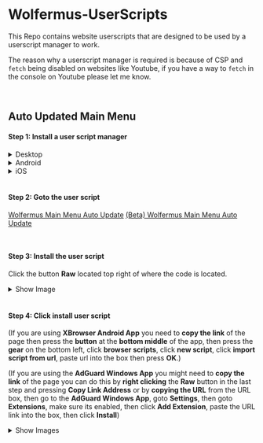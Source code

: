 # Wolfermus-UserScripts

This Repo contains website userscripts that are designed to be used by a userscript manager to work.

The reason why a userscript manager is required is because of CSP and `fetch` being disabled on websites like Youtube, if you have a way to `fetch` in the console on Youtube please let me know.

<br>

## Auto Updated Main Menu

#### Step 1: Install a user script manager
<details><summary>Desktop</summary>
<p>

##### Known compatibles: 
- Chrome: [Tampermonkey](https://chrome.google.com/webstore/detail/tampermonkey/dhdgffkkebhmkfjojejmpbldmpobfkfo)
- AdGuard: [Comes Installed With A User Script Manager](https://adguard.com/en/adguard-windows/overview.html) (Yes you need the **for windows** not the extension)

##### Unknown compatibles: 
- Chrome: [Violentmonkey](https://chrome.google.com/webstore/detail/violentmonkey/jinjaccalgkegednnccohejagnlnfdag)
- Opera/Opera GX: [Tampermonkey](https://addons.opera.com/en-gb/extensions/details/tampermonkey-beta/) or [Violentmonkey](https://violentmonkey.github.io/get-it/) (Follow **Note** About **Opera users**)
- Firefox: [Tampermonkey](https://addons.mozilla.org/en-GB/firefox/addon/tampermonkey/) or [Violentmonkey](https://addons.mozilla.org/en-GB/firefox/addon/violentmonkey/) or [Greasemonkey](https://addons.mozilla.org/en-GB/firefox/addon/greasemonkey/)
- Safari: [Tampermonkey](https://www.tampermonkey.net/?browser=safari) or [Userscripts](https://apps.apple.com/app/userscripts/id1463298887)
- Microsoft Edge: [Tampermonkey](https://microsoftedge.microsoft.com/addons/detail/tampermonkey/iikmkjmpaadaobahmlepeloendndfphd)
- Maxthon: [Violentmonkey](https://extension.maxthon.com/detail/index.php?view_id=1680)
	
</p>
</details>
	
<details><summary>Android</summary>
<p>

##### Known compatibles: 

##### Unknown compatibles: 
- Kiwi: [Tampermonkey](https://chrome.google.com/webstore/detail/tampermonkey/dhdgffkkebhmkfjojejmpbldmpobfkfo) or [Violentmonkey](https://chrome.google.com/webstore/detail/violentmonkey/jinjaccalgkegednnccohejagnlnfdag)
- XBrowser: [Comes Installed With A User Script Manager](https://play.google.com/store/apps/details?id=com.xbrowser.play)
- AdGuard: [Comes Installed With A User Script Manager](https://adguard.com/en/adguard-android/overview.html) (Altho to use the User Script Manager you need the pro version of the app which either you can pay for or get a limited time trial)
- Firefox: [Greasemonkey](https://addons.mozilla.org/en-GB/firefox/addon/greasemonkey/), [Tampermonkey](https://addons.mozilla.org/en-GB/firefox/addon/tampermonkey/) or [Violentmonkey](https://addons.mozilla.org/en-GB/firefox/addon/violentmonkey/)
	
</p>
</details>
	
<details><summary>iOS</summary>
<p>

##### Known compatibles: 

##### Unknown compatibles: 
- Safari: [Tampermonkey](https://www.tampermonkey.net/?browser=safari) or [Userscripts](https://apps.apple.com/app/userscripts/id1463298887)
- AdGuard: [Comes Installed With A User Script Manager](https://adguard.com/en/adguard-ios/overview.html) (Altho to use the User Script Manager you need the pro version of the app which either you can pay for or get a limited time trial)
- Firefox: [Greasemonkey](https://addons.mozilla.org/en-GB/firefox/addon/greasemonkey/), [Tampermonkey](https://addons.mozilla.org/en-GB/firefox/addon/tampermonkey/) or [Violentmonkey](https://addons.mozilla.org/en-GB/firefox/addon/violentmonkey/)
	
</p>
</details>
	
<br>
	
#### Step 2: Goto the user script
[Wolfermus Main Menu Auto Update](Main.user.js)
[(Beta) Wolfermus Main Menu Auto Update](MainBetaBranch.user.js)

<br>
	
#### Step 3: Install the user script
Click the button **Raw** located top right of where the code is located.
<details><summary>Show Image</summary>
<p>

![How To Install UserScript Image](https://github.com/user-attachments/assets/161b0f53-caae-4290-a3cc-ca555a6e8404)

</p>
</details>
	
<br>
	
#### Step 4: Click install user script
(If you are using **XBrowser Android App** you need to **copy the link** of the page then press the **button** at the **bottom middle** of the app,
then press the **gear** on the bottom left, click **browser scripts**, click **new script**, click **import script from url**, paste url into the box then press **OK**.)
	
(If you are using the **AdGuard Windows App** you might need to **copy the link** of the page you can do this by **right clicking** the **Raw** button in the last step and pressing **Copy Link Address** or by **copying the URL** from the URL box, then go to the **AdGuard Windows App**, goto **Settings**, then goto **Extensions**, make sure its enabled,
then click **Add Extension**, paste the URL link into the box, then click **Install**)
<details><summary>Show Images</summary>
<p>

![AdGuard Add Script Image](https://github.com/user-attachments/assets/d99603fd-9730-46f7-981c-f625abf759a0)
![Tampermonkey Add Script Image](https://github.com/user-attachments/assets/c991b104-448c-4c88-89a0-0db6bd19ee4b)

</p>
</details>
